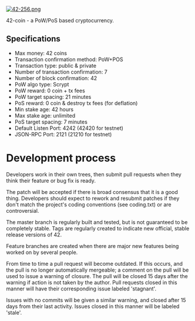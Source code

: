 [![42-256.png](http://i65.tinypic.com/2nscfvm.png)](https://tr.im/42coin)


42-coin - a PoW/PoS based cryptocurrency.
		
Specifications
--------------

- Max money: 42 coins
- Transaction confirmation method: PoW+POS
- Transaction type: public & private
- Number of transaction confirmation: 7
- Number of block confirmation: 42
- PoW algo type: Scrypt
- PoW reward: 0 coin + tx fees
- PoW target spacing: 21 minutes
- PoS reward: 0 coin & destroy tx fees (for deflation)
- Min stake age: 42 hours
- Max stake age: unlimited
- PoS target spacing: 7 minutes
- Default Listen Port: 4242 (42420 for testnet)
- JSON-RPC Port: 2121 (21210 for testnet)


Development process
===========================

Developers work in their own trees, then submit pull requests when
they think their feature or bug fix is ready.

The patch will be accepted if there is broad consensus that it is a
good thing.  Developers should expect to rework and resubmit patches
if they don't match the project's coding conventions (see coding.txt)
or are controversial.

The master branch is regularly built and tested, but is not guaranteed
to be completely stable. Tags are regularly created to indicate new
official, stable release versions of 42.

Feature branches are created when there are major new features being
worked on by several people.

From time to time a pull request will become outdated. If this occurs, and
the pull is no longer automatically mergeable; a comment on the pull will
be used to issue a warning of closure. The pull will be closed 15 days
after the warning if action is not taken by the author. Pull requests closed
in this manner will have their corresponding issue labeled 'stagnant'.

Issues with no commits will be given a similar warning, and closed after
15 days from their last activity. Issues closed in this manner will be 
labeled 'stale'.
